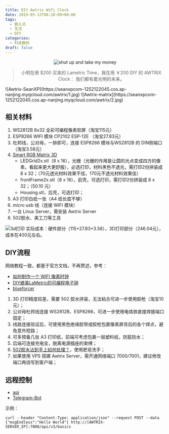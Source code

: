 ```yaml
---
title: DIY Awtrix WiFi Clock
date: 2019-05-12T06:28:09+08:00
tags:
  - 嵌入式
  - 生活
  - DIY
categories:
  - 科技数码
draft: false
---
```


<div align=center>
<img src="https://seanxpcom-1252122045.cos.ap-nanjing.myqcloud.com/awtrix/0.jpg" alt='shut up and take my money'/>
<blockquote class="blockquote-center">小明在用 $200 买来的 Lametric Time，我在用 ￥200 DIY 的 AWTRIX Clock：
	我们都有着光明的未来。
</blockquote>
</div>
<!--more-->
![Awtrix-SeanXP](https://seanxpcom-1252122045.cos.ap-nanjing.myqcloud.com/awtrix/1.jpg)
![Awtrix-matrix](https://seanxpcom-1252122045.cos.ap-nanjing.myqcloud.com/awtrix/2.jpg)

## 相关材料
1. WS2812B 8x32 全彩可编程像素软屏（淘宝115元）
2. ESP8266 WIFI 模块 CP2102 ESP-12E （淘宝27.83元）
3. 杜邦线，公对母，一排即可，连接 ESP8266 模块与WS2812B 的 DIN侧端口（淘宝3.58元）
4. [Smart RGB Matrix 3D](https://www.thingiverse.com/thing:2791276)
	* LEDGrid2x.stl（8 x 16），光栅（光栅的作用是让圆的光点变成四方的像素，看起来更大更舒服），必选打印，材料黑色不透光，需打印2份拼装成 8 x 32；（70元透光材料效果不佳，170元不透光材料效果佳）
	* frontFrame2x.stl（8 x 16），前壳，可选打印，需打印2份拼装成 8 x 32；（50.10 元）
	* Housing.stl，后壳，可选打印；
5. A3 打印白纸一张（A4 纸长度不够）
6. micro usb 线（连接 WIFI 模块）
7. 一台 Linux Server，需安装 Awtrix Server
8. 502胶水、美工刀等工具

![3d打印](https://seanxpcom-1252122045.cos.ap-nanjing.myqcloud.com/awtrix/3.png)
实际成本：硬件部分（115+27.83+3.58），3D打印部分（246.04元），成本在400元左右。

## DIY流程
网络教程一致，都基于官方文档，不再赘述，参考：
* [如何制作一个 WIFI 像素时钟](https://pengchujin.github.io/post/a46d7696.html)
* [DIY媲美LaMetric的可编程电子钟](https://www.bilibili.com/video/av49768953)
* [blueforcer](https://docs.blueforcer.de/#/v2/README)

1. 3D 打印精度较差，需要 502 胶水拼装，无法粘合可进一步使用胶枪（淘宝10元）；
2. 公对母杜邦线连接 WS2812B、ESP8266，可进一步使用电烙铁直接焊接端口固定；
3. 线路连接验证后，可使用黑色绝缘胶带或胶枪包裹像素屏背后的各个焊点，避免意外短路；
4. 可多预备几张 A3 打印纸，前端可考虑包裹一层塑料纸，防脏防水；
5. 后端可连接充电宝，脱离电源插座的束缚；
6. [502胶水沾到手上如何处理？](https://www.zhihu.com/question/20045402/answer/16456670)，使用肥皂洗手；
7. 如果使用 VPS 搭建 Awtrix Server，需开通网络端口 7000/7001，建议修改端口再烧写到客户端；

## 远程控制
* [api](https://docs.blueforcer.de/#/v2/api)
* [Telegram-Bot](https://www.bilibili.com/video/av51122911)

示例：
```
curl --header "Content-Type: application/json" --request POST --data {"msgEndless":"Hello World"} http://[AWTRIX-SERVER_IP]:7000/api/v3/basics
```